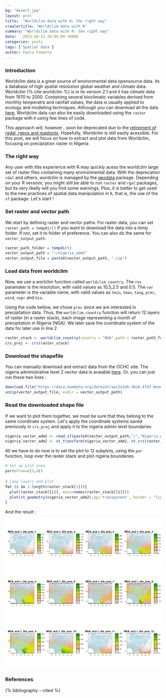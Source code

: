 ```yaml
---
bg: "desert.jpg"
layout: post
title:  "Worldclim data with R: the right way"
crawlertitle: "Worldclim data with R"
summary: "Worldclim data with R: the right way"
date:   2023-10-13 20:05:09 +0800
categories: posts
tags: ['Spatial data']
author: Paulo Pimenta
---
```


### Introduction

Worldclim data is a great source of environmental data opensource data. Its a database of high spatial resolution global weather and climate data. Worldclim {% cite worldclim %} is in its version 2.1 and it has climate data from 1970 to 2000. Containing several bioclimatic variables derived from monthly temperatre and rainfall values, the data is usually applied to ecology and modelling techniques. Although you can download all the data [here](https://worldclim.org/data/index.html), Worldclim data can also be easily downloaded using the  `raster` package with `R` using few lines of code.

This approach will, however , soon be deprecated due to the [retirement of rgdal, rgeos and maptools](https://r-spatial.org/r/2022/04/12/evolution.html). Hopefully, Worldclim is still easlly acessible. For this post, we will focus on how to extract and plot data from Worldclim, focusing on preciptation raster in Nigeria


### The right way

Any user with litte experience with R may quickly acess the worldclim large set of raster files containing many environmental data. With the deprecation `rdal` and others, wordclim is managed by the [geodata](https://cran.r-project.org/web/packages/geodata/geodata.pdf) package. Depending on your R versiom, you might still be able to run `raster` and `rgal` packages, but its very likelly will you find some warnings. Plus, it is better to get used to the new practices of spatial data manipulation in `R`, that is, the use of the `sf` package. Let's start !

### Set raster and vector path

We start by defining raster and vector paths. For raster data, you can set `raster_path = tempdir()` if you want to download the data into a temp folder. If not, set it to folder of preference. You can also do the same for `vector_output_path`. 

```r
raster_path_folder = tempdir() 
vector_output_path = "~/nigeria_adm2"
vector_output_file = paste0(vector_output_path, ".zip")
```

### Load data from worldclim

Now, we use a worlclim function called `worldclim_country`. The `res` paramater is the resolution, with valid values as 10,5,2.5 and 0.5. The `var` parameter is the variable name, with valid values as `tmin`, `tmax`, `tavg`, `prec`, `wind`,
`vapr` and `bio`. 

Using the code bellow, we chose `prec` since we are interested in precipitation data. Thus, the `worldclim_country` function will return 12 layers of raster (in a raster stack), each image representing a month of precipitation in Nigeria (NGA). We later save the coordinate system of the data for later use in line 2

```r
raster_stack <- worldclim_country(country = "NGA",path = raster_path_folder ,version="2.1",res=0.5,var="prec")
crs_proj <- crs(raster_stack)
```

### Download the shapefile

You can manually download and extract data from the OCHC site. The nigeria administrative level 2 vector data is avaiable [here](https://data.humdata.org/dataset/nigeria-admin-level-2). Or, you can just run these two lines : 


```r
download.file("https://data.humdata.org/dataset/aac2a1d6-36c6-4f47-beee-34415742180d/resource/d7011402-0a22-4927-82eb-1359d17ff5cd/download/nigeria_admin_level_2.zip" , destfile=vector_output_file)
unzip(vector_output_file, exdir = vector_output_path)
```

### Read the downloaded shape file

If we want to plot them together, we must be sure that they belong to the same coordinate system. Let's apply the coordinate systems saved previously in `crs_proj` and apply it to the nigeria admin level boundaries

```r
nigeria_vector_adm2 <- read_sf(paste0(vector_output_path,"/","Nigeria_Admin_Level_2.shp"))
nigeria_vector_adm2 <- st_transform(nigeria_vector_adm2, st_crs(raster_stack))
```

All we have to do now is to set the plot to 12 subplots, using the `par` function, loop over the raster stack and plot nigeria boundaries.

```r
# Set up plot area
par(mfrow=c(3,4))

# Loop layers and plot
for (i in 1:length(raster_stack[1])){
  plot(raster_stack[[i]], main=names(raster_stack[[i]]))
  plot(st_geometry(nigeria_vector_adm2),bg='transparent', border = "lightblue", add=T)
}
```
And the result :


<p align="center">
  <img src="/assets/images/posts/world_clim/worldclim.png">
</p>

### References

{% bibliography --cited %}

